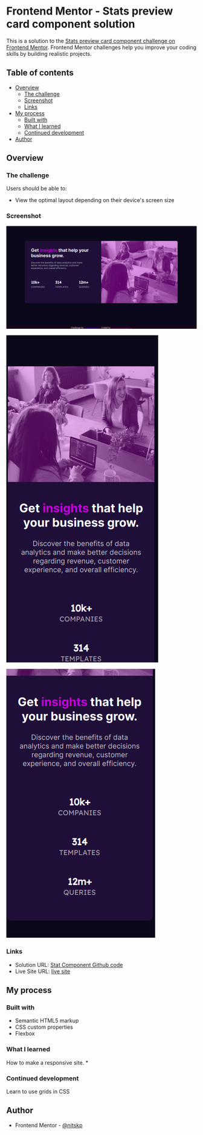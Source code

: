 # Frontend Mentor - Stats preview card component solution

This is a solution to the [Stats preview card component challenge on Frontend Mentor](https://www.frontendmentor.io/challenges/stats-preview-card-component-8JqbgoU62). Frontend Mentor challenges help you improve your coding skills by building realistic projects. 

## Table of contents

- [Overview](#overview)
  - [The challenge](#the-challenge)
  - [Screenshot](#screenshot)
  - [Links](#links)
- [My process](#my-process)
  - [Built with](#built-with)
  - [What I learned](#what-i-learned)
  - [Continued development](#continued-development)
- [Author](#author)

## Overview

### The challenge

Users should be able to:

- View the optimal layout depending on their device's screen size

### Screenshot

![Desktop View](./Screenshots/desktop-view.png)

![Mobile View 1](./Screenshots/mobile-view-1.png)

![Mobile View 2](./Screenshots/mobile-view-2.png)



### Links

- Solution URL: [Stat Component Github code](https://github.com/nitskp/frontendmentor-challenges/tree/master/stats-preview-card-component-main)
- Live Site URL: [live site]()

## My process

### Built with

- Semantic HTML5 markup
- CSS custom properties
- Flexbox

### What I learned

How to make a responsive site.
*

### Continued development

Learn to use grids in CSS

## Author

- Frontend Mentor - [@nitskp](https://www.frontendmentor.io/profile/nitskp)
